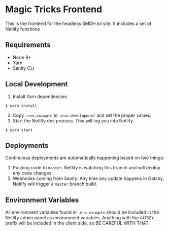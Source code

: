 # Magic Tricks Frontend

This is the frontend for the headless SMDH.lol site. It includes a set of Netlify functions 

## Requirements
- Node 8+
- Yarn
- Sanity CLI

## Local Development

1. Install Yarn dependencies
```
$ yarn install
```
2. Copy `.env.example` to `.env.development` and set the proper values.
3. Start the Netlify dev process. This will log you into Netlify.
```
$ yarn start
```

## Deployments
Continuious deployments are automatically happening based on two things:
1. Pushing code to `master`. Netlify is watching this branch and will deploy any code changes.
2. Webhooks coming from Sanity. Any time any update happens in Gatsby, Netlify will trigger a `master` branch build.

## Environment Variables
All environment variables found in `.env.example` should be included in the Netlify admin panel as environment variables. Anything with the `GATSBY_` prefix will be included in the client side, so BE CAREFUL WITH THAT.